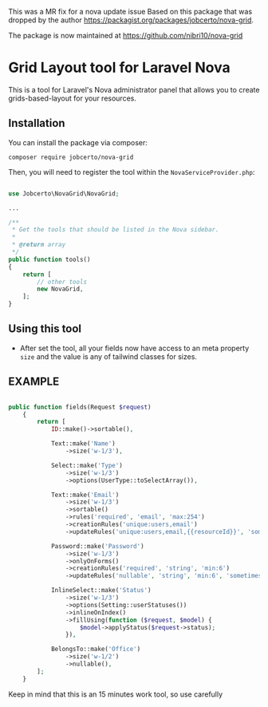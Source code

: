 This was a MR fix for a nova update issue Based on this package that was dropped by the author https://packagist.org/packages/jobcerto/nova-grid.

The package is now maintained at https://github.com/nibri10/nova-grid


# Grid Layout tool for Laravel Nova


This is a tool for Laravel's Nova administrator panel that allows you to create grids-based-layout for your resources.

## Installation

You can install the package via composer:

```
composer require jobcerto/nova-grid
```

Then, you will need to register the tool within the `NovaServiceProvider.php`:

```php

use Jobcerto\NovaGrid\NovaGrid;

...

/**
 * Get the tools that should be listed in the Nova sidebar.
 *
 * @return array
 */
public function tools()
{
    return [
        // other tools
        new NovaGrid,
    ];
}
```

## Using this tool

* After set the tool, all your fields now have access to an meta property `size` and the value is any of tailwind classes for sizes.

## EXAMPLE

```php

public function fields(Request $request)
    {
        return [
            ID::make()->sortable(),

            Text::make('Name')
                ->size('w-1/3'),

            Select::make('Type')
                ->size('w-1/3')
                ->options(UserType::toSelectArray()),

            Text::make('Email')
                ->size('w-1/3')
                ->sortable()
                ->rules('required', 'email', 'max:254')
                ->creationRules('unique:users,email')
                ->updateRules('unique:users,email,{{resourceId}}', 'sometimes'),

            Password::make('Password')
                ->size('w-1/3')
                ->onlyOnForms()
                ->creationRules('required', 'string', 'min:6')
                ->updateRules('nullable', 'string', 'min:6', 'sometimes'),

            InlineSelect::make('Status')
                ->size('w-1/3')
                ->options(Setting::userStatuses())
                ->inlineOnIndex()
                ->fillUsing(function ($request, $model) {
                    $model->applyStatus($request->status);
                }),

            BelongsTo::make('Office')
                ->size('w-1/2')
                ->nullable(),
        ];
    }
```
Keep in mind that this is an 15 minutes work tool, so use carefully
